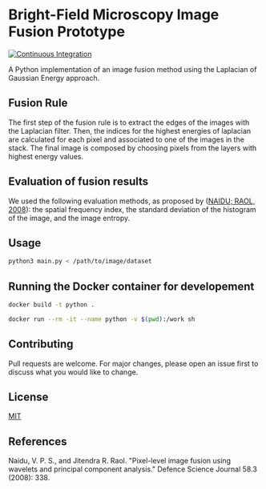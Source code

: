 # Bright-Field Microscopy Image Fusion Prototype

[![Continuous Integration](https://github.com/vaugus/bright-field-microscopy-image-fusion-prototype/actions/workflows/ci.yaml/badge.svg)](https://github.com/vaugus/bright-field-microscopy-image-fusion-prototype/actions/workflows/ci.yaml)

A Python implementation of an image fusion method using the Laplacian of Gaussian Energy approach.

## Fusion Rule

The first step of the fusion rule is to extract the edges of the images with the Laplacian filter. Then, the indices for the highest energies of laplacian are calculated for each pixel and associated to one of the images in the stack. The final image is composed by choosing pixels from the layers with highest energy values.

## Evaluation of fusion results

We used the following evaluation methods, as proposed by ([NAIDU; RAOL, 2008](#references)): the spatial frequency index, the standard deviation of the histogram of the image, and the image entropy.

## Usage

```sh
python3 main.py < /path/to/image/dataset
```

## Running the Docker container for developement

```sh
docker build -t python .

docker run --rm -it --name python -v $(pwd):/work sh
```

## Contributing

Pull requests are welcome. For major changes, please open an issue first to discuss what you would like to change.

## License

[MIT](https://choosealicense.com/licenses/mit/)

## References

Naidu, V. P. S., and Jitendra R. Raol. "Pixel-level image fusion using wavelets and principal component analysis." Defence Science Journal 58.3 (2008): 338.
